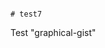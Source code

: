                                                                                                                                                                                                                                                                                                                                                                                                                                                                                                                 # test7
Test "graphical-gist"